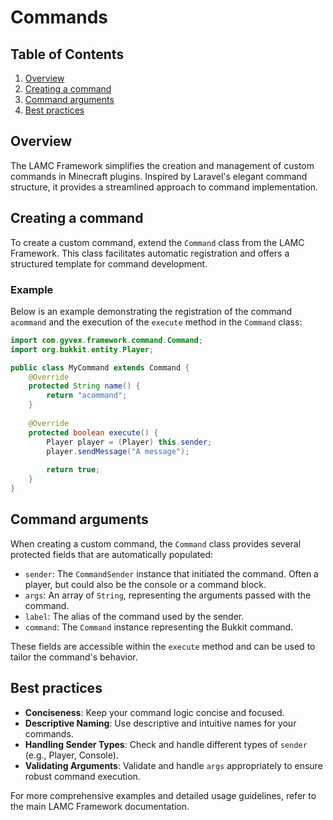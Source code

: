 # Commands

## Table of Contents
1. [Overview](#overview)
2. [Creating a command](#creating-a-command)
3. [Command arguments](#command-arguments)
4. [Best practices](#best-practices)

## Overview
The LAMC Framework simplifies the creation and management of custom commands in Minecraft plugins. Inspired by Laravel's elegant command structure, it provides a streamlined approach to command implementation.

## Creating a command
To create a custom command, extend the `Command` class from the LAMC Framework. This class facilitates automatic registration and offers a structured template for command development.

### Example
Below is an example demonstrating the registration of the command `acommand` and the execution of the `execute` method in the `Command` class:

```java
import com.gyvex.framework.command.Command;
import org.bukkit.entity.Player;

public class MyCommand extends Command {
    @Override
    protected String name() {
        return "acommand";
    }
    
    @Override
    protected boolean execute() {
        Player player = (Player) this.sender;
        player.sendMessage("A message");
        
        return true;
    }
}
```

## Command arguments
When creating a custom command, the `Command` class provides several protected fields that are automatically populated:

- `sender`: The `CommandSender` instance that initiated the command. Often a player, but could also be the console or a command block.
- `args`: An array of `String`, representing the arguments passed with the command.
- `label`: The alias of the command used by the sender.
- `command`: The `Command` instance representing the Bukkit command.

These fields are accessible within the `execute` method and can be used to tailor the command's behavior.

## Best practices
- **Conciseness**: Keep your command logic concise and focused.
- **Descriptive Naming**: Use descriptive and intuitive names for your commands.
- **Handling Sender Types**: Check and handle different types of `sender` (e.g., Player, Console).
- **Validating Arguments**: Validate and handle `args` appropriately to ensure robust command execution.

For more comprehensive examples and detailed usage guidelines, refer to the main LAMC Framework documentation.
